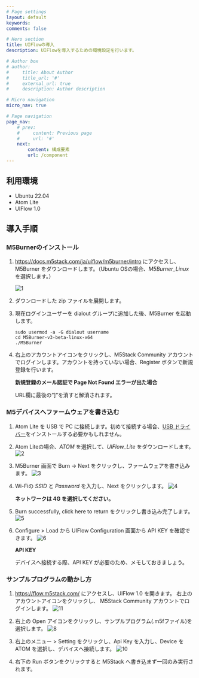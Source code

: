 ```yaml
---
# Page settings
layout: default
keywords:
comments: false

# Hero section
title: UIFlowの導入
description: UIFlowを導入するための環境設定を行います。

# Author box
# author:
#     title: About Author
#     title_url: '#'
#     external_url: true
#     description: Author description

# Micro navigation
micro_nav: true

# Page navigation
page_nav:
    # prev:
    #     content: Previous page
    #     url: '#'
    next:
        content: 構成要素
        url: /component
---
```


利用環境
-------------------------
- Ubuntu 22.04
- Atom Lite
- UIFlow 1.0

導入手順
-------------------------
### M5Burnerのインストール
1. <https://docs.m5stack.com/ja/uiflow/m5burner/intro> にアクセスし、M5Burner をダウンロードします。（Ubuntu OSの場合、*M5Burner_Linux* を選択します。）

    ![1](../images/enviroment/1.png)

2. ダウンロードした zip ファイルを展開します。

3. 現在ログインユーザーを dialout グループに追加した後、M5Burner を起動します。
    ```shell
    sudo usermod -a -G dialout username
    cd M5Burner-v3-beta-linux-x64
    ./M5Burner
    ```
4. 右上のアカウントアイコンをクリックし、M5Stack Community アカウントでログインします。アカウントを持っていない場合、Register ボタンで新規登録を行います。

    <div class="callout callout--danger">
        <p><strong>新規登録のメール認証で Page Not Found エラーが出た場合</strong></p>
        <p>URL欄に最後の”]”を消すと解消されます。</p>
    </div>

### M5デバイスへファームウェアを書き込む
1. Atom Lite を USB で PC に接続します。初めて接続する場合、[USB ドライバー](https://docs.m5stack.com/ja/uiflow/m5core/program)をインストールする必要かもしれません。

2. Atom Liteの場合、*ATOM* を選択して、*UIFlow_Lite* をダウンロードします。
    ![2](../images/enviroment/2.png)

3. M5Burner 画面で Burn → Next をクリックし、ファームウェアを書き込みます。
    ![3](../images/enviroment/3.png)

4. Wi-Fiの *SSID* と *Password* を入力し、Next をクリックします。
    ![4](../images/enviroment/4.png)

    <div class="callout callout--info">
        <p><strong>ネットワークは 4G を選択してください。</strong></p>
    </div>

5. Burn successfully, click here to return をクリックし書き込み完了します。
    ![5](../images/enviroment/5.png)

6. Configure > Load から UIFlow Configuration 画面から API KEY を確認できます。
    ![6](../images/enviroment/6.png)

    <div class="callout callout--info">
        <p><strong>API KEY</strong></p>
        <p>デバイスへ接続する際、API KEY が必要のため、メモしておきましょう。</p>
    </div>

### サンプルプログラムの動かし方
1. <https://flow.m5stack.com/> にアクセスし、UIFlow 1.0 を開きます。
右上のアカウントアイコンをクリックし、 M5Stack Community アカウントでログインします。
    ![11](../images/enviroment/11.png)


2. 右上の Open アイコンをクリックし、サンプルプログラム(.m5fファイル)を選択します。
    ![8](../images/enviroment/8.png)

3. 右上のメニュー > Setting をクリックし、Api Key を入力し、Device を ATOM を選択し、デバイスへ接続します。
    ![10](../images/enviroment/10.png)

4. 右下の Run ボタンをクリックすると M5Stack へ書き込まず一回のみ実行されます。
